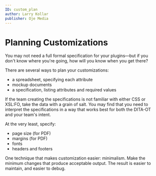 ```yaml
---
ID: custom_plan
author: Larry Kollar
publisher: Oje Media
---
```


# Planning Customizations

You may not need a full formal specification for your plugins—but
if you don't know where you're going, how will you know when you get there?

There are several ways to plan your customizations:

* a spreadsheet, specifying each attribute
* mockup documents
* a specification, listing attributes and required values

If the team creating the specifications is not familiar
with either CSS or XSL:FO, take the data with a grain of salt.
You may find that you need to interpret the specifications
in a way that works best for both the DITA-OT and your team's intent.

At the very least, specify:

* page size (for PDF)
* margins (for PDF)
* fonts
* headers and footers

One technique that makes customization easier: minimalism.
Make the minimum changes that produce acceptable output.
The result is easier to maintain, and easier to debug.
